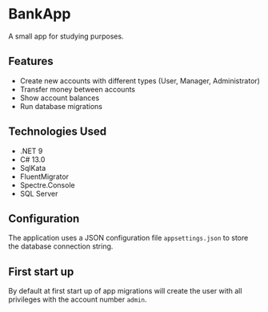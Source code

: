 # BankApp

A small app for studying purposes.

## Features

- Create new accounts with different types (User, Manager, Administrator)
- Transfer money between accounts
- Show account balances
- Run database migrations

## Technologies Used

- .NET 9
- C# 13.0
- SqlKata
- FluentMigrator
- Spectre.Console
- SQL Server

## Configuration

The application uses a JSON configuration file `appsettings.json` to store the database connection string.

## First start up

By default at first start up of app migrations will create the user with all privileges with the account number `admin`.

